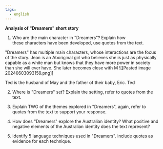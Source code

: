 ```yaml
---
tags:
  - english
---
```

**Analysis of "Dreamers" short story**

1. Who are the main character in "Dreamers"? Explain how these characters have been developed, use quotes from the text.

"Dreamers" has multiple main characters, whose interactions are the focus of the story.  Jean is an Aboriginal girl who believes she is just as physically capable as a white man but knows that they have more power in society than she will ever have. She later becomes close with M
![[Pasted image 20240603093159.png]]

Ted is the husband of May and the father of their baby, Eric. Ted 

2. Where is "Dreamers" set? Explain the setting, refer to quotes from the text.


3. Explain TWO of the themes explored in "Dreamers", again, refer to quotes from the text to support your response.


4. How does "Dreamers" explore the Australian identity? What positive and negative elements of the Australian identity does the text represent?


5. Identify 5 language techniques used in "Dreamers". Include quotes as evidence for each technique.
